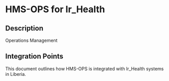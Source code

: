 # HMS-OPS for lr_Health

## Description

Operations Management

## Integration Points

This document outlines how HMS-OPS is integrated with lr_Health systems in Liberia.
